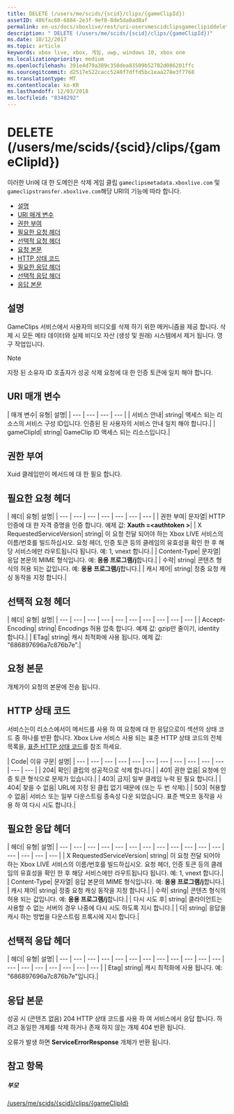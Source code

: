 ```yaml
---
title: DELETE (/users/me/scids/{scid}/clips/{gameClipId})
assetID: 486fac60-6884-2e3f-9ef8-8de5da0ad8af
permalink: en-us/docs/xboxlive/rest/uri-usersmescidclipsgameclipiddelete.html
description: " DELETE (/users/me/scids/{scid}/clips/{gameClipId})"
ms.date: 10/12/2017
ms.topic: article
keywords: xbox live, xbox, 게임, uwp, windows 10, xbox one
ms.localizationpriority: medium
ms.openlocfilehash: 391e4d79a389c358dea83509b52782d086201ffc
ms.sourcegitcommit: d2517e522cacc5240f7dffd5bc1eaa278e3f7768
ms.translationtype: MT
ms.contentlocale: ko-KR
ms.lasthandoff: 12/03/2018
ms.locfileid: "8348292"
---
```

# <a name="delete-usersmescidsscidclipsgameclipid"></a>DELETE (/users/me/scids/{scid}/clips/{gameClipId})
이러한 Uri에 대 한 도메인은 삭제 게임 클립 `gameclipsmetadata.xboxlive.com` 및 `gameclipstransfer.xboxlive.com`해당 URI의 기능에 따라 합니다.
 
  * [설명](#ID4EX)
  * [URI 매개 변수](#ID4ECB)
  * [권한 부여](#ID4ENB)
  * [필요한 요청 헤더](#ID4EYB)
  * [선택적 요청 헤더](#ID4EEE)
  * [요청 본문](#ID4ENF)
  * [HTTP 상태 코드](#ID4EYF)
  * [필요한 응답 헤더](#ID4EIAAC)
  * [선택적 응답 헤더](#ID4E2CAC)
  * [응답 본문](#ID4E2DAC)
 
<a id="ID4EX"></a>

 
## <a name="remarks"></a>설명
 
GameClips 서비스에서 사용자의 비디오를 삭제 하기 위한 메커니즘을 제공 합니다. 삭제 시 모든 메타 데이터와 실제 비디오 자산 (생성 및 원래) 시스템에서 제거 됩니다. 영구 작업입니다. 

> [!NOTE] 
> 지정 된 소유자 ID 호출자가 성공 삭제 요청에 대 한 인증 토큰에 일치 해야 합니다. 


  
<a id="ID4ECB"></a>

 
## <a name="uri-parameters"></a>URI 매개 변수
 
| 매개 변수| 유형| 설명| 
| --- | --- | --- | --- | 
| 서비스 안내| string| 액세스 되는 리소스의 서비스 구성 ID입니다. 인증된 된 사용자의 서비스 안내 일치 해야 합니다.| 
| gameClipId| string| GameClip ID 액세스 되는 리소스입니다.| 
  
<a id="ID4ENB"></a>

 
## <a name="authorization"></a>권한 부여
 
Xuid 클레임만이 메서드에 대 한 필요 합니다.
  
<a id="ID4EYB"></a>

 
## <a name="required-request-headers"></a>필요한 요청 헤더
 
| 헤더| 유형| 설명| 
| --- | --- | --- | --- | --- | --- | --- | 
| 권한 부여| 문자열| HTTP 인증에 대 한 자격 증명을 인증 합니다. 예제 값: <b>Xauth =&lt;authtoken ></b>| 
| X RequestedServiceVersion| string| 이 요청 전달 되어야 하는 Xbox LIVE 서비스의 이름/번호를 빌드하십시오. 요청 헤더, 인증 토큰 등의 클레임의 유효성을 확인 한 후 해당 서비스에만 라우트됩니다 됩니다. 예: 1, vnext 합니다.| 
| Content-Type| 문자열| 응답 본문의 MIME 형식입니다. 예: <b>응용 프로그램/j</b>합니다.| 
| 수락| string| 콘텐츠 형식의 허용 되는 값입니다. 예: <b>응용 프로그램/j</b>합니다.| 
| 캐시 제어| string| 정중 요청 캐싱 동작을 지정 합니다.| 
  
<a id="ID4EEE"></a>

 
## <a name="optional-request-headers"></a>선택적 요청 헤더
 
| 헤더| 유형| 설명| 
| --- | --- | --- | --- | --- | --- | --- | --- | --- | --- | 
| Accept-Encoding| string| Encodings 허용 압축 합니다. 예제 값: gzip만 줄이기, identity 합니다.| 
| ETag| string| 캐시 최적화에 사용 됩니다. 예제 값: "686897696a7c876b7e".| 
  
<a id="ID4ENF"></a>

 
## <a name="request-body"></a>요청 본문
 
개체가이 요청의 본문에 전송 됩니다.
  
<a id="ID4EYF"></a>

 
## <a name="http-status-codes"></a>HTTP 상태 코드
 
서비스는이 리소스에서이 메서드를 사용 하 여 요청에 대 한 응답으로이 섹션의 상태 코드 중 하나를 반환 합니다. Xbox Live 서비스 사용 되는 표준 HTTP 상태 코드의 전체 목록을, [표준 HTTP 상태 코드](../../additional/httpstatuscodes.md)를 참조 하세요.
 
| Code| 이유 구문| 설명| 
| --- | --- | --- | --- | --- | --- | --- | --- | --- | --- | --- | --- | --- | 
| 204| 확인| 클립의 성공적으로 삭제 합니다.| 
| 401| 권한 없음| 요청에 인증 토큰 형식으로 문제가 있습니다.| 
| 403| 금지| 일부 클레임 누락 된 필요 합니다.| 
| 404| 찾을 수 없음| URL에 지정 된 클립 없기 때문에 (또는 두 번 삭제).| 
| 503| 허용할 수 없음| 서비스 또는 일부 다운스트림 종속성 다운 되었습니다. 표준 백오프 동작을 사용 하 여 다시 시도 합니다.| 
  
<a id="ID4EIAAC"></a>

 
## <a name="required-response-headers"></a>필요한 응답 헤더
 
| 헤더| 유형| 설명| 
| --- | --- | --- | --- | --- | --- | --- | --- | --- | --- | --- | --- | --- | --- | --- | --- | 
| X RequestedServiceVersion| string| 이 요청 전달 되어야 하는 Xbox LIVE 서비스의 이름/번호를 빌드하십시오. 요청 헤더, 인증 토큰 등의 클레임의 유효성을 확인 한 후 해당 서비스에만 라우트됩니다 됩니다. 예: 1, vnext 합니다.| 
| Content-Type| 문자열| 응답 본문의 MIME 형식입니다. 예: <b>응용 프로그램/j</b>합니다.| 
| 캐시 제어| string| 정중 요청 캐싱 동작을 지정 합니다.| 
| 수락| string| 콘텐츠 형식의 허용 되는 값입니다. 예: <b>응용 프로그램/j</b>합니다.| 
| 다시 시도 후| string| 클라이언트는 사용할 수 없는 서버의 경우 나중에 다시 시도 하도록 지시 합니다.| 
| 다| string| 응답을 캐시 하는 방법을 다운스트림 프록시에 지시 합니다.| 
  
<a id="ID4E2CAC"></a>

 
## <a name="optional-response-headers"></a>선택적 응답 헤더
 
| 헤더| 유형| 설명| 
| --- | --- | --- | --- | --- | --- | --- | --- | --- | --- | --- | --- | --- | --- | --- | --- | --- | --- | --- | 
| Etag| string| 캐시 최적화에 사용 됩니다. 예: "686897696a7c876b7e"입니다.| 
  
<a id="ID4E2DAC"></a>

 
## <a name="response-body"></a>응답 본문
 
성공 시 (콘텐츠 없음) 204 HTTP 상태 코드를 사용 하 여 서비스에서 응답 합니다. 하려고 동일한 개체를 삭제 하거나 존재 하지 않는 개체 404 반환 됩니다.
 
오류가 발생 하면 **ServiceErrorResponse** 개체가 반환 됩니다.
  
<a id="ID4EJEAC"></a>

 
## <a name="see-also"></a>참고 항목
 
<a id="ID4ELEAC"></a>

 
##### <a name="parent"></a>부모 

[/users/me/scids/{scid}/clips/{gameClipId}](uri-usersmescidclipsgameclipid.md)

   
